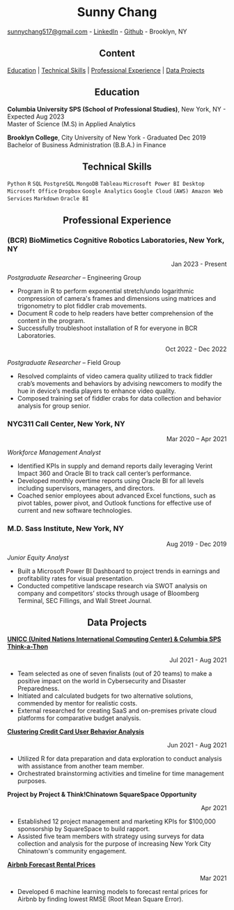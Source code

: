 # <div align="center">Sunny Chang</div>

sunnychang517@gmail.com - [LinkedIn](https://www.linkedin.com/in/sunnychang517) - [Github](https://github.com/sunnychang517) - Brooklyn, NY

## <div align="center">Content</div>
[Education](https://github.com/sunnychang517/Resume#education) | [Technical Skills](https://github.com/sunnychang517/Resume#technical-skills) | [Professional Experience](https://github.com/sunnychang517/Resume#professional-experience) | [Data Projects](https://github.com/sunnychang517/Resume#data-projects)

## <div align="center">Education</div> 

<strong>Columbia University SPS (School of Professional Studies)</strong>, New York, NY - Expected Aug 2023<br>
Master of Science (M.S) in Applied Analytics


<strong>Brooklyn College</strong>, City University of New York - Graduated Dec 2019<br>
Bachelor of Business Administration (B.B.A.) in Finance

## <div align="center">Technical Skills</div>
`Python` `R` `SQL` `PostgreSQL` `MongoDB` `Tableau` 
`Microsoft Power BI Desktop` `Microsoft Office` `Dropbox`
`Google Analytics` `Google Cloud` `(AWS) Amazon Web Services` 
`Markdown` `Oracle BI`


## <div align="center">Professional Experience</div>
### (BCR) BioMimetics Cognitive Robotics Laboratories, New York, NY 
<div align="right">Jan 2023 - Present</div>   

*Postgraduate Researcher* – Engineering Group

+ Program in R to perform exponential stretch/undo logarithmic compression of camera's frames and dimensions using matrices and trigonometry to plot fiddler crab movements. 
+ Document R code to help readers have better comprehension of the content in the program. 
+ Successfully troubleshoot installation of R for everyone in BCR Laboratories.

<div align="right">Oct 2022 - Dec 2022</div>

*Postgraduate Researcher* – Field Group 
+ Resolved complaints of video camera quality utilized to track fiddler crab’s movements and behaviors by advising newcomers to modify the hue in device’s media players to enhance video quality.
+ Composed training set of fiddler crabs for data collection and behavior analysis for group senior.

### NYC311 Call Center, New York, NY 
<div align="right">Mar 2020 – Apr 2021</div>

*Workforce Management Analyst*
+ Identified KPIs in supply and demand reports daily leveraging Verint Impact 360 and Oracle BI to track call center’s performance.
+ Developed monthly overtime reports using Oracle BI for all levels including supervisors, managers, and directors.
+ Coached senior employees about advanced Excel functions, such as pivot tables, power pivot, and Outlook functions for effective use of current and new software technologies.

### M.D. Sass Institute, New York, NY 
<div align="right">Aug 2019 - Dec 2019</div>

*Junior Equity Analyst*
+ Built a Microsoft Power BI Dashboard to project trends in earnings and profitability rates for visual
presentation.
+ Conducted competitive landscape research via SWOT analysis on company and competitors’ stocks through usage of Bloomberg Terminal, SEC Fillings, and Wall Street Journal.

## <div align="center">Data Projects</div>
<strong>[UNICC (United Nations International Computing Center) & Columbia SPS Think-a-Thon](https://sps.columbia.edu/news/sps-students-work-un-mentors-present-tech-based-solutions-global-challenges?utm_source=organic&utm_content=NEWS_CDL&utm_medium=social&utm_campaign=NEWS_CDL_social_2021-8-31_UNThinkaThonWinners_article)</strong>
<div align="right">Jul 2021 - Aug 2021</div>

+ Team selected as one of seven finalists (out of 20 teams) to make a positive impact on the world in Cybersecurity and Disaster Preparedness.
+ Initiated and calculated budgets for two alternative solutions, commended by mentor for realistic costs.
+ External researched for creating SaaS and on-premises private cloud platforms for comparative budget analysis.

<strong>[Clustering Credit Card User Behavior Analysis](https://github.com/sunnychang517/Clustering-Credit-Card-User-Behavior)</strong> 
<div align="right">Jun 2021 - Aug 2021</div>

+ Utilized R for data preparation and data exploration to conduct analysis with assistance from another team member.
+	Orchestrated brainstorming activities and timeline for time management purposes.

<strong>Project by Project & Think!Chinatown SquareSpace Opportunity</strong> 
<div align="right">Apr 2021</div>

+ Established 12 project management and marketing KPIs for $100,000 sponsorship by SquareSpace to build rapport.
+ Assisted five team members with strategy using surveys for data collection and analysis for the purpose of increasing New York City Chinatown's community engagement. 

<strong>[Airbnb Forecast Rental Prices](https://github.com/sunnychang517/Airbnb)</strong> 
<div align="right">Mar 2021</div>

+	Developed 6 machine learning models to forecast rental prices for Airbnb by finding lowest RMSE (Root Mean Square Error).







